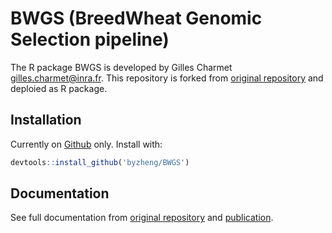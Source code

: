 # BWGS (BreedWheat Genomic Selection pipeline)

The R package BWGS is developed by Gilles Charmet <gilles.charmet@inra.fr>. This repository is forked from [original repository](https://forgemia.inra.fr/umr-gdec/bwgs) and deploied as R package.



## Installation

Currently on [Github](https://github.com/byzheng/BWGS) only. Install with:

```r
devtools::install_github('byzheng/BWGS')
```

## Documentation

See full documentation from [original repository](https://forgemia.inra.fr/umr-gdec/bwgs) and [publication](https://journals.plos.org/plosone/article?id=10.1371/journal.pone.0222733).
